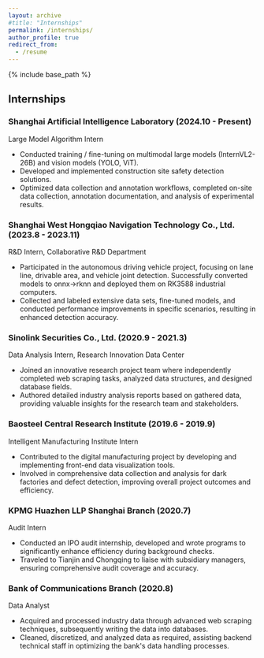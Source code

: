 ```yaml
---
layout: archive
#title: "Internships"
permalink: /internships/
author_profile: true
redirect_from:
  - /resume
---
```

{% include base_path %}

## Internships

### Shanghai Artificial Intelligence Laboratory (2024.10 - Present)

Large Model Algorithm Intern
- Conducted training / fine-tuning on multimodal large models (InternVL2-26B) and vision models (YOLO, ViT).
- Developed and implemented construction site safety detection solutions.
- Optimized data collection and annotation workflows, completed on-site data collection, annotation documentation, and analysis of experimental results.
    
### Shanghai West Hongqiao Navigation Technology Co., Ltd. (2023.8 - 2023.11)

R&D Intern, Collaborative R&D Department
- Participated in the autonomous driving vehicle project, focusing on lane line, drivable area, and vehicle joint detection. Successfully converted models to onnx->rknn and deployed them on RK3588 industrial computers.
- Collected and labeled extensive data sets, fine-tuned models, and conducted performance improvements in specific scenarios, resulting in enhanced detection accuracy.

### Sinolink Securities Co., Ltd. (2020.9 - 2021.3)

Data Analysis Intern, Research Innovation Data Center
- Joined an innovative research project team where independently completed web scraping tasks, analyzed data structures, and designed database fields.
- Authored detailed industry analysis reports based on gathered data, providing valuable insights for the research team and stakeholders.

### Baosteel Central Research Institute (2019.6 - 2019.9)

Intelligent Manufacturing Institute Intern
- Contributed to the digital manufacturing project by developing and implementing front-end data visualization tools.
- Involved in comprehensive data collection and analysis for dark factories and defect detection, improving overall project outcomes and efficiency.

### KPMG Huazhen LLP Shanghai Branch (2020.7)

Audit Intern
- Conducted an IPO audit internship, developed and wrote programs to significantly enhance efficiency during background checks.
- Traveled to Tianjin and Chongqing to liaise with subsidiary managers, ensuring comprehensive audit coverage and accuracy.

### Bank of Communications Branch (2020.8)

Data Analyst
- Acquired and processed industry data through advanced web scraping techniques, subsequently writing the data into databases.
- Cleaned, discretized, and analyzed data as required, assisting backend technical staff in optimizing the bank's data handling processes.
